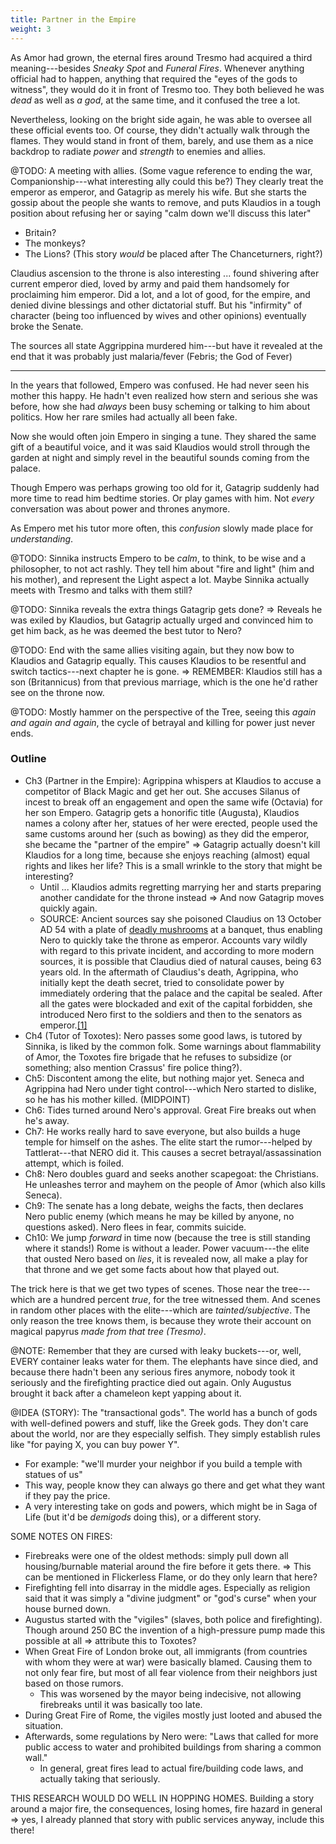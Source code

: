 ```yaml
---
title: Partner in the Empire
weight: 3
---
```

As Amor had grown, the eternal fires around Tresmo had acquired a third meaning---besides _Sneaky Spot_ and _Funeral Fires_. Whenever anything official had to happen, anything that required the "eyes of the gods to witness", they would do it in front of Tresmo too. They both believed he was _dead_ as well as _a god_, at the same time, and it confused the tree a lot.

Nevertheless, looking on the bright side again, he was able to oversee all these official events too. Of course, they didn't actually walk through the flames. They would stand in front of them, barely, and use them as a nice backdrop to radiate _power_ and _strength_ to enemies and allies.



@TODO: A meeting with allies. (Some vague reference to ending the war, Companionship---what interesting ally could this be?) They clearly treat the emperor as emperor, and Gatagrip as merely his wife. But she starts the gossip about the people she wants to remove, and puts Klaudios in a tough position about refusing her or saying "calm down we'll discuss this later"
* Britain?
* The monkeys?
* The Lions? (This story _would_ be placed after The Chanceturners, right?)

Claudius ascension to the throne is also interesting ... found shivering after current emperor died, loved by army and paid them handsomely for proclaiming him emperor. Did a lot, and a lot of good, for the empire, and denied divine blessings and other dictatorial stuff. But his "infirmity" of character (being too influenced by wives and other opinions) eventually broke the Senate.

The sources all state Aggrippina murdered him---but have it revealed at the end that it was probably just malaria/fever (Febris; the God of Fever)


___

In the years that followed, Empero was confused. He had never seen his mother this happy. He hadn't even realized how stern and serious she was before, how she had _always_ been busy scheming or talking to him about politics. How her rare smiles had actually all been fake.

Now she would often join Empero in singing a tune. They shared the same gift of a beautiful voice, and it was said Klaudios would stroll through the garden at night and simply revel in the beautiful sounds coming from the palace.

Though Empero was perhaps growing too old for it, Gatagrip suddenly had more time to read him bedtime stories. Or play games with him. Not _every_ conversation was about power and thrones anymore.

As Empero met his tutor more often, this _confusion_ slowly made place for _understanding_.

@TODO: Sinnika instructs Empero to be _calm_, to think, to be wise and a philosopher, to not act rashly. They tell him about "fire and light" (him and his mother), and represent the Light aspect a lot. Maybe Sinnika actually meets with Tresmo and talks with them still?

@TODO: Sinnika reveals the extra things Gatagrip gets done? => Reveals he was exiled by Klaudios, but Gatagrip actually urged and convinced him to get him back, as he was deemed the best tutor to Nero?

@TODO: End with the same allies visiting again, but they now bow to Klaudios and Gatagrip equally. This causes Klaudios to be resentful and switch tactics---next chapter he is gone.
=> REMEMBER: Klaudios still has a son (Britannicus) from that previous marriage, which is the one he'd rather see on the throne now.

@TODO: Mostly hammer on the perspective of the Tree, seeing this _again and again and again_, the cycle of betrayal and killing for power just never ends.

### Outline

* Ch3 (Partner in the Empire): Agrippina whispers at Klaudios to accuse a competitor of Black Magic and get her out. She accuses Silanus of incest to break off an engagement and open the same wife (Octavia) for her son Empero. Gatagrip gets a honorific title (Augusta), Klaudios names a colony after her, statues of her were erected, people used the same customs around her (such as bowing) as they did the emperor, she became the "partner of the empire" => Gatagrip actually doesn't kill Klaudios for a long time, because she enjoys reaching (almost) equal rights and likes her life? This is a small wrinkle to the story that might be interesting?
	* Until ... Klaudios admits regretting marrying her and starts preparing another candidate for the throne instead => And now Gatagrip moves quickly again.
	* SOURCE: Ancient sources say she poisoned Claudius on 13 October AD 54 with a plate of [deadly mushrooms](https://en.wikipedia.org/wiki/Mushroom_poisoning "Mushroom poisoning") at a banquet, thus enabling Nero to quickly take the throne as emperor. Accounts vary wildly with regard to this private incident, and according to more modern sources, it is possible that Claudius died of natural causes, being 63 years old. In the aftermath of Claudius's death, Agrippina, who initially kept the death secret, tried to consolidate power by immediately ordering that the palace and the capital be sealed. After all the gates were blockaded and exit of the capital forbidden, she introduced Nero first to the soldiers and then to the senators as emperor.[[1]](https://en.wikipedia.org/wiki/Agrippina_the_Younger#cite_note-yyroia-1)
* Ch4 (Tutor of Toxotes): Nero passes some good laws, is tutored by Sinnika, is liked by the common folk. Some warnings about flammability of Amor, the Toxotes fire brigade that he refuses to subsidize (or something; also mention Crassus' fire police thing?).
* Ch5: Discontent among the elite, but nothing major yet. Seneca and Agrippina had Nero under tight control---which Nero started to dislike, so he has his mother killed. (MIDPOINT)
* Ch6: Tides turned around Nero's approval. Great Fire breaks out when he's away.
* Ch7: He works really hard to save everyone, but also builds a huge temple for himself on the ashes. The elite start the rumor---helped by Tattlerat---that NERO did it. This causes a secret betrayal/assassination attempt, which is foiled.
* Ch8: Nero doubles guard and seeks another scapegoat: the Christians. He unleashes terror and mayhem on the people of Amor (which also kills Seneca).
* Ch9: The senate has a long debate, weighs the facts, then declares Nero public enemy (which means he may be killed by anyone, no questions asked). Nero flees in fear, commits suicide.
* Ch10: We jump _forward_ in time now (because the tree is still standing where it stands!) Rome is without a leader. Power vacuum---the elite that ousted Nero based on _lies_, it is revealed now, all make a play for that throne and we get some facts about how that played out.

The trick here is that we get two types of scenes. Those near the tree---which are a hundred percent _true_, for the tree witnessed them. And scenes in random other places with the elite---which are _tainted/subjective_. The only reason the tree knows them, is because they wrote their account on magical papyrus _made from that tree (Tresmo)_.










@NOTE: Remember that they are cursed with leaky buckets---or, well, EVERY container leaks water for them. The elephants have since died, and because there hadn't been any serious fires anymore, nobody took it seriously and the firefighting practice died out again. Only Augustus brought it back after a chameleon kept yapping about it.



@IDEA (STORY): The "transactional gods". The world has a bunch of gods with well-defined powers and stuff, like the Greek gods. They don't care about the world, nor are they especially selfish. They simply establish rules like "for paying X, you can buy power Y". 
* For example: "we'll murder your neighbor if you build a temple with statues of us" 
* This way, people know they can always go there and get what they want if they pay the price. 
* A very interesting take on gods and powers, which might be in Saga of Life (but it'd be _demigods_ doing this), or a different story.

SOME NOTES ON FIRES:
* Firebreaks were one of the oldest methods: simply pull down all housing/burnable material around the fire before it gets there. => This can be mentioned in Flickerless Flame, or do they only learn that here?
* Firefighting fell into disarray in the middle ages. Especially as religion said that it was simply a "divine judgment" or "god's curse" when your house burned down.
* Augustus started with the "vigiles" (slaves, both police and firefighting). Though around 250 BC the invention of a high-pressure pump made this possible at all => attribute this to Toxotes?
* When Great Fire of London broke out, all immigrants (from countries with whom they were at war) were basically blamed. Causing them to not only fear fire, but most of all fear violence from their neighbors just based on those rumors.
	* This was worsened by the mayor being indecisive, not allowing firebreaks until it was basically too late.
* During Great Fire of Rome, the vigiles mostly just looted and abused the situation.
* Afterwards, some regulations by Nero were: "Laws that called for more public access to water and prohibited buildings from sharing a common wall."
	* In general, great fires lead to actual fire/building code laws, and actually taking that seriously.

THIS RESEARCH WOULD DO WELL IN HOPPING HOMES. Building a story around a major fire, the consequences, losing homes, fire hazard in general => yes, I already planned that story with public services anyway, include this there!



